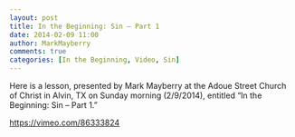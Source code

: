 ```yaml
---
layout: post
title: In the Beginning: Sin – Part 1
date: 2014-02-09 11:00
author: MarkMayberry
comments: true
categories: [In the Beginning, Video, Sin]
---
```

Here is a lesson, presented by Mark Mayberry at the Adoue Street Church of Christ in Alvin, TX on Sunday morning (2/9/2014), entitled “In the Beginning: Sin – Part 1.” 

https://vimeo.com/86333824
